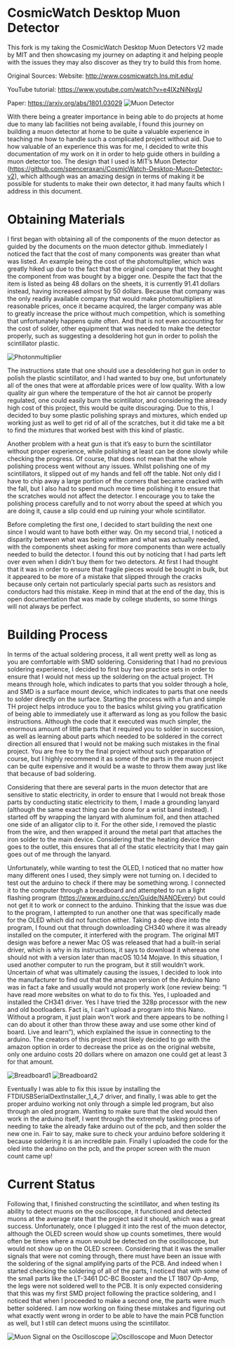 # CosmicWatch Desktop Muon Detector
This fork is my taking the CosmicWatch Desktop Muon Detectors V2 made by MIT and then showcasing my journey on adapting it and helping people with the issues they may also discover as they try to build this from home. 

Original Sources: 
Website: http://www.cosmicwatch.lns.mit.edu/

YouTube tutorial: https://www.youtube.com/watch?v=e4IXzNiNxgU

Paper: https://arxiv.org/abs/1801.03029
![Muon Detector](Pictures/Detector.png)

With there being a greater importance in being able to do projects at home due to many lab facilities not being available, I found this journey on building a muon detector at home to be quite a valuable experience in teaching me how to handle such a complicated project without aid. Due to how valuable of an experience this was for me, I decided to write this documentation of my work on it in order to help guide others in building a muon detector too. The design that I used is MIT’s Muon Detector (https://github.com/spenceraxani/CosmicWatch-Desktop-Muon-Detector-v2), which although was an amazing design in terms of making it be possible for students to make their own detector, it had many faults which I address in this document. 

# Obtaining Materials

I first began with obtaining all of the components of the muon detector as guided by the documents on the muon detector github. Immediately I noticed the fact that the cost of many components was greater than what was listed. An example being the cost of the photomultiplier, which was greatly hiked up due to the fact that the original company that they bought the component from was bought by a bigger one. Despite the fact that the item is listed as being 48 dollars on the sheets, it is currently 91.41 dollars instead, having increased almost by 50 dollars. 
Because that company was the only readily available company that would make photomultipliers at reasonable prices, once it became acquired, the larger company was able to greatly increase the price without much competition, which is something that unfortunately happens quite often. And that is not even accounting for the cost of solder, other equipment that was needed to make the detector properly, such as suggesting a desoldering hot gun in order to polish the scintillator plastic. 

![Photonmultiplier](Pictures/Photonmultiplier.webp)

The instructions state that one should use a desoldering hot gun in order to polish the plastic scintillator, and I had wanted to buy one, but unfortunately all of the ones that were at affordable prices were of low quality. With a low quality air gun where the temperature of the hot air cannot be properly regulated, one could easily burn the scintillator, and considering the already high cost of this project, this would be quite discouraging. Due to this, I decided to buy some plastic polishing sprays and mixtures, which ended up working just as well to get rid of all of the scratches, but it did take me a bit to find the mixtures that worked best with this kind of plastic. 

Another problem with a heat gun is that it’s easy to burn the scintillator without proper experience, while polishing at least can be done slowly while checking the progress. Of course, that does not mean that the whole polishing process went without any issues. Whilst polishing one of my scintillators, it slipped out of my hands and fell off the table. Not only did I have to chip away a large portion of the corners that became cracked with the fall, but I also had to spend much more time polishing it to ensure that the scratches would not affect the detector. I encourage you to take the polishing process carefully and to not worry about the speed at which you are doing it, cause a slip could end up ruining your whole scintillator. 

Before completing the first one, I decided to start building the next one since I would want to have both either way. On my second trial, I noticed a disparity between what was being written and what was actually needed, with the components sheet asking for more components than were actually needed to build the detector. I found this out by noticing that I had parts left over even when I didn’t buy them for two detectors. At first I had thought that it was in order to ensure that fragile pieces would be bought in bulk, but it appeared to be more of a mistake that slipped through the cracks because only certain not particularly special parts such as resistors and conductors had this mistake. Keep in mind that at the end of the day, this is open documentation that was made by college students, so some things will not always be perfect. 

# Building Process

In terms of the actual soldering process, it all went pretty well as long as you are comfortable with SMD soldering. Considering that I had no previous soldering experience, I decided to first buy two practice sets in order to ensure that I would not mess up the soldering on the actual project. TH means through hole, which indicates to parts that you solder through a hole, and SMD is a surface mount device, which indicates to parts that one needs to solder directly on the surface. Starting the process with a fun and simple TH project helps introduce you to the basics whilst giving you gratification of being able to immediately use it afterward as long as you follow the basic instructions. Although the code that it executed was much simpler, the enormous amount of little parts that it required you to solder in succession, as well as learning about parts which needed to be soldered in the correct direction all ensured that I would not be making such mistakes in the final project. You are free to try the final project without such preparation of course, but I highly recommend it as some of the parts in the muon project can be quite expensive and it would be a waste to throw them away just like that because of bad soldering. 

Considering that there are several parts in the muon detector that are sensitive to static electricity, in order to ensure that I would not break those parts by conducting static electricity to them, I made a grounding lanyard (although the same exact thing can be done for a wrist band instead). I started off by wrapping the lanyard with aluminum foil, and then attached one side of an alligator clip to it. For the other side, I removed the plastic from the wire, and then wrapped it around the metal part that attaches the iron solder to the main device. Considering that the heating device then goes to the outlet, this ensures that all of the static electricity that I may gain goes out of me through the lanyard. 

Unfortunately, while wanting to test the OLED, I noticed that no matter how many different ones I used, they simply were not turning on. I decided to test out the arduino to check if there may be something wrong. I connected it to the computer through a breadboard and attempted to run a light flashing program (https://www.arduino.cc/en/Guide/NANOEvery) but could not get it to work or connect to the arduino. Thinking that the issue was due to the program, I attempted to run another one that was specifically made for the OLED which did not function either. Taking a deep dive into the program, I found out that through downloading CH340 where it was already installed on the computer, it interfered with the program. The original MIT design was before a newer Mac OS was released that had a built-in serial driver, which is why in its instructions, it says to download it whereas one should not with a version later than macOS 10.14 Mojave. In this situation, I used another computer to run the program, but it still wouldn’t work. Uncertain of what was ultimately causing the issues, I decided to look into the manufacturer to find out that the amazon version of the Arduino Nano was in fact a fake and usually would not properly work (one review being: “I have read more websites on what to do to fix this. Yes, I uploaded and installed the CH341 driver. Yes I have tried the 328p processor with the new and old bootloaders. Fact is, I can't upload a program into this Nano. Without a program, it just plain won't work and there appears to be nothing I can do about it other than throw these away and use some other kind of board. Live and learn”), which explained the issue in connecting to the arduino. The creators of this project most likely decided to go with the amazon option in order to decrease the price as on the original website, only one arduino costs 20 dollars where on amazon one could get at least 3 for that amount. 

![Breadboard1](Pictures/Breadboard1.png)
![Breadboard2](Pictures/Breadboard2.png)

Eventually I was able to fix this issue by installing the FTDIUSBSerialDextInstaller_1_4_7 driver, and finally, I was able to get the proper arduino working not only through a simple led program, but also through an oled program. Wanting to make sure that the oled would then work in the arduino itself, I went through the extremely tasking process of needing to take the already fake arduino out of the pcb, and then solder the new one in. Fair to say, make sure to check your arduino before soldering it because soldering it is an incredible pain. Finally I uploaded the code for the oled into the arduino on the pcb, and the proper screen with the muon count came up! 

# Current Status

Following that, I finished constructing the scintillator, and when testing its ability to detect muons on the oscilloscope, it functioned and detected muons at the average rate that the project said it should, which was a great success. Unfortunately, once I plugged it into the rest of the muon detector, although the OLED screen would show up counts sometimes, there would often be times where a muon would be detected on the oscilloscope, but would not show up on the OLED screen. Considering that it was the smaller signals that were not coming through, there must have been an issue with the soldering of the signal amplifying parts of the PCB. And indeed when I started checking the soldering of all of the parts, I noticed that with some of the small parts like the LT-3461 DC-BC Booster and the LT 1807 Op-Amp, the legs were not soldered well to the PCB. It is only expected considering that this was my first SMD project following the practice soldering, and I noticed that when I proceeded to make a second one, the parts were much better soldered. I am now working on fixing these mistakes and figuring out what exactly went wrong in order to be able to have the main PCB function as well, but I still can detect muons using the scintillator.  

![Muon Signal on the Oscilloscope](Pictures/Oscilloscope_Muon)
![Oscilloscope and Muon Detector](Pictures/Oscilloscope_Full)

